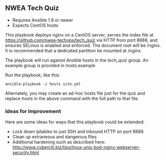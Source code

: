 ## NWEA Tech Quiz

- Requires Ansible 1.9 or newer
- Expects CentOS hosts

This playbook deploys nginx on a CentOS server, serves the index file
at https://github.com/nwea-techops/tech_quiz via HTTP from port 8888, and 
ensures SELinux is enabled and enforced. The document root will be /nginx.
It is recommended that a dedicated partition be mounted at /nginx.

The playbook will run against Ansible hosts in the *tech_quiz* group. An example group is provided in hosts.example

Run the playbook, like this:

	ansible-playbook -i hosts site.yml

Alternately, you may create an ad-hoc hosts file just for the quiz and replace *hosts* in the above command with the full path to that file.

### Ideas for Improvement

Here are some ideas for ways that this playbook could be extended:

- Lock down iptables to just SSH and inbound HTTP on port 8888
- Clean up extraneous and dangerous files
- Additional hardening such as described here: http://www.cyberciti.biz/tips/linux-unix-bsd-nginx-webserver-security.html